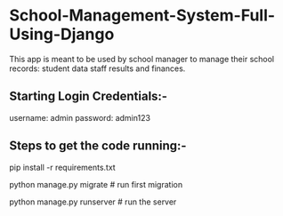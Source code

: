 # School-Management-System-Full-Using-Django

This app is meant to be used by school manager to manage their school records: student data staff results and finances.

## Starting Login Credentials:-

  username: admin
  password: admin123
  
## Steps to get the code running:-

pip install -r requirements.txt

python manage.py migrate # run first migration

python manage.py runserver # run the server
